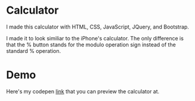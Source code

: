# Calculator

I made this calculator with HTML, CSS, JavaScript, JQuery, and Bootstrap.

I made it to look similiar to the iPhone's calculator. The only difference is that the % button stands for the modulo operation sign instead of the standard % operation.

# Demo

Here's my codepen <a href ="http://codepen.io/martinkwan/pen/eJXLqP?editors=1000" target="_blank">link</a> that you can preview the calculator at.
